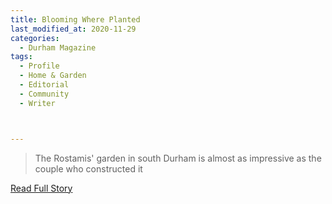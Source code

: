 ```yaml
---
title: Blooming Where Planted
last_modified_at: 2020-11-29
categories:
  - Durham Magazine
tags:
  - Profile
  - Home & Garden
  - Editorial 
  - Community
  - Writer



---
```


> The Rostamis' garden in south Durham is almost as impressive as the couple who constructed it

<a href="https://issuu.com/shannonmedia/docs/dmmay17issuu/41" target="_blank">Read Full Story</a>

